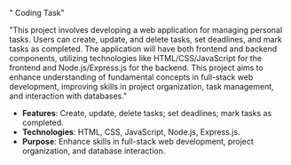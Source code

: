 " Coding Task" 
 
"This project involves developing a web application for managing personal tasks. Users can create, update, and delete tasks, set deadlines, and mark tasks as completed. The application will have both frontend and backend components, utilizing technologies like HTML/CSS/JavaScript for the frontend and Node.js/Express.js for the backend. This project aims to enhance understanding of fundamental concepts in full-stack web development, improving skills in project organization, task management, and interaction with databases." 


- **Features**: Create, update, delete tasks; set deadlines; mark tasks as completed.
- **Technologies**: HTML, CSS, JavaScript, Node.js, Express.js.
- **Purpose**: Enhance skills in full-stack web development, project organization, and database interaction.
